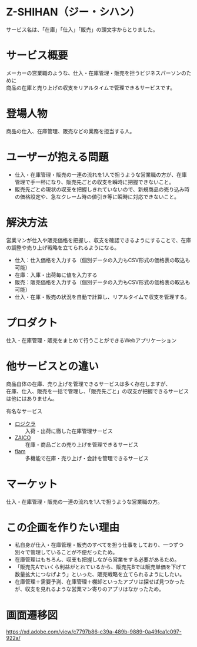 # Z-SHIHAN（ジー・シハン）
サービス名は、「在庫」「仕入」「販売」の頭文字からとりました。

# サービス概要
メーカーの営業職のような、仕入・在庫管理・販売を担うビジネスパーソンのために  
商品の在庫と売り上げの収支をリアルタイムで管理できるサービスです。

# 登場人物
商品の仕入、在庫管理、販売などの業務を担当する人。

# ユーザーが抱える問題
- 仕入・在庫管理・販売の一連の流れを1人で担うような営業職の方が、在庫管理で手一杯になり、販売先ごとの収支を瞬時に把握できないこと。
- 販売先ごとの現状の収支を把握しきれていないので、新規商品の売り込み時の価格設定や、急なクレーム時の値引き等に瞬時に対応できないこと。

# 解決方法
営業マンが仕入や販売価格を把握し、収支を確認できるようにすることで、在庫の調整や売り上げ戦略を立てられるようになる。
- 仕入：仕入価格を入力する（個別データの入力もCSV形式の価格表の取込も可能）
- 在庫：入庫・出荷毎に値を入力する
- 販売：販売価格を入力する（個別データの入力もCSV形式の価格表の取込も可能）
- 仕入・在庫・販売の状況を自動で計算し、リアルタイムで収支を管理する。

# プロダクト
仕入・在庫管理・販売をまとめて行うことができるWebアプリケーション

# 他サービスとの違い
商品自体の在庫、売り上げを管理できるサービスは多く存在しますが、  
在庫、仕入、販売を一括で管理し、「販売先ごと」の収支が把握できるサービスは他にはありません。

有名なサービス
- [ロジクラ](https://logikura.jp/)  
　　入荷・出荷に徹した在庫管理サービス
- [ZAICO](https://www.zaico.co.jp/)  
　　在庫・商品ごとの売り上げを管理できるサービス
- [flam](https://www.flamsv.com/)  
　　多機能で在庫・売り上げ・会計を管理できるサービス

# マーケット
仕入・在庫管理・販売の一連の流れを1人で担うような営業職の方。

# この企画を作りたい理由
- 私自身が仕入・在庫管理・販売のすべてを担う仕事をしており、一つずつ別々で管理していることが不便だったため。
- 在庫管理はもちろん、収支も把握しながら営業をする必要があるため。
- 「販売先Aでいくら利益がとれているから、販売先Bでは販売単価を下げて数量拡大につなげよう」といった、販売戦略を立てられるようにしたい。
- 在庫管理＋需要予測、在庫管理＋棚卸といったアプリは探せば見つかったが、収支を見れるような営業マン寄りのアプリはなかったため。

# 画面遷移図
https://xd.adobe.com/view/c7797b86-c39a-489b-9889-0a49fca1c097-922a/
